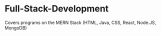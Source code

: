 # Full-Stack-Development
Covers programs on the MERN Stack (HTML, Java, CSS, React, Node.JS, MongoDB)
